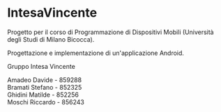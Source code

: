 # IntesaVincente

Progetto per il corso di Programmazione di Dispositivi Mobili (Università degli Studi di Milano Bicocca).  

Progettazione e implementazione di un'applicazione Android.

Gruppo Intesa Vincente

Amadeo Davide - 859288  
Bramati Stefano - 852325  
Ghidini Matilde - 852256  
Moschi Riccardo - 856243
